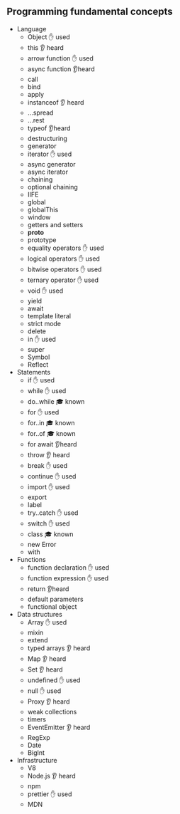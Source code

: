 ## Programming fundamental concepts

- Language
  - Object ✋ used
  - this 👂 heard
  - arrow function ✋ used
  - async function 👂heard
  - call
  - bind
  - apply
  - instanceof 👂 heard
  - ...spread
  - ...rest
  - typeof 👂heard
  - destructuring
  - generator
  - iterator ✋ used
  - async generator
  - async iterator
  - chaining
  - optional chaining
  - IIFE
  - global
  - globalThis
  - window
  - getters and setters
  - __proto__
  - prototype
  - equality operators ✋ used
  - logical operators ✋ used
  - bitwise operators ✋ used
  - ternary operator ✋ used
  - void ✋ used
  - yield
  - await
  - template literal
  - strict mode
  - delete
  - in ✋ used
  - super
  - Symbol
  - Reflect
- Statements
  - if ✋ used
  - while ✋ used
  - do..while 🎓 known
  - for ✋ used
  - for..in 🎓 known
  - for..of 🎓 known
  - for await 👂heard
  - throw 👂 heard
  - break ✋ used
  - continue ✋ used
  - import ✋ used
  - export
  - label
  - try..catch ✋ used
  - switch ✋ used
  - class 🎓 known
  - new Error
  - with
- Functions
  - function declaration ✋ used
  - function expression ✋ used
  - return 👂heard
  - default parameters
  - functional object
- Data structures
  - Array ✋ used
  - mixin
  - extend
  - typed arrays 👂 heard
  - Map 👂 heard
  - Set 👂 heard
  - undefined ✋ used
  - null ✋ used
  - Proxy 👂 heard
  - weak collections
  - timers
  - EventEmitter 👂 heard
  - RegExp
  - Date
  - BigInt
- Infrastructure
  - V8
  - Node.js 👂 heard
  - npm
  - prettier ✋ used
  - MDN
